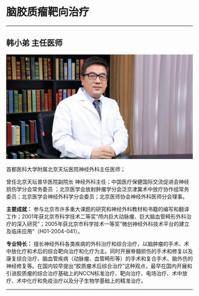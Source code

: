 # 脑胶质瘤靶向治疗

---

## 韩小弟 主任医师

![1679210834350](image/c03_047/1679210834350.png)

首都医科大学附属北京天坛医院神经外科主任医师；

曾任北京天坛普华医院副院长 神经外科主任；中国医疗保健国际交流促进会神经损伤学分会常务委员 ；北京医学会放射肿瘤学分会泛京津冀术中放疗协作组常务委员；北京医学会神经外科学分会委员；北京医师协会神经外科医师分会理事。


**主要成就：** 参与北京市许多重大课题的研究和神经外科教材和书籍的编写和翻译工作；2001年获北京市科学技术二等奖“颅内巨大动脉瘤、巨大脑血管畸形外科治疗的深入研究”；2005年获北京市科学技术一等奖“微创神经外科技术平台的建立及临床应用”（H01-2004-041）。


**专业特长：** 擅长神经外科各类疾病的外科治疗和综合治疗，以脑肿瘤的手术、术中放化疗和术后的综合靶向治疗和化疗为主。同时开展脊髓损伤的手术和修复以及康复综合治疗、脑血管疾病（动脉瘤、血管畸形等）的手术和复合手术、脑外伤的神经修复等。在国内较早提出“胶质瘤术后综合治疗”这种观点，最早在国内开展和引进胶质瘤的综合治疗基础上的NCCN标准治疗、靶向治疗、电场治疗、术中放疗、术中化疗和免疫治疗以及分子生物学基础上的精准治疗。

---
